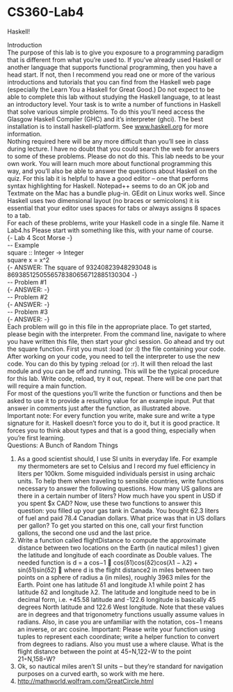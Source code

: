 # CS360-Lab4
Haskell!

Introduction <br />
The purpose of this lab is to give you exposure to a programming paradigm that is different from
what you’re used to. If you’ve already used Haskell or another language that supports functional
programming, then you have a head start. If not, then I recommend you read one or more of the
various introductions and tutorials that you can find from the Haskell web page (especially the Learn
You a Haskell for Great Good.) Do not expect to be able to complete this lab without studying
the Haskell language, to at least an introductory level. Your task is to write a number of functions
in Haskell that solve various simple problems. To do this you’ll need access the Glasgow Haskell
Compiler (GHC) and it’s interpreter (ghci). The best installation is to install haskell-platform.
See www.haskell.org for more information. <br />
Nothing required here will be any more difficult than you’ll see in class during lecture. I have no
doubt that you could search the web for answers to some of these problems. Please do not do this.
This lab needs to be your own work. You will learn much more about functional programming this
way, and you’ll also be able to answer the questions about Haskell on the quiz.
For this lab it is helpful to have a good editor – one that performs syntax highlighting for Haskell.
Notepad++ seems to do an OK job and Textmate on the Mac has a bundle plug-in. GEdit on
Linux works well. Since Haskell uses two dimensional layout (no braces or semicolons) it is essential
that your editor uses spaces for tabs or always assigns 8 spaces to a tab. <br />
For each of these problems, write your Haskell code in a single file. Name it Lab4.hs Please start
with something like this, with your name of course. <br />
{- Lab 4 Scot Morse -} <br />
-- Example <br />
square :: Integer -> Integer <br />
square x = x^2 <br />
{- ANSWER: The square of 93240823948293048 is 8693851250556578380656712885130304 -} <br />
-- Problem #1 <br />
{- ANSWER: -} <br />
-- Problem #2 <br />
{- ANSWER: -} <br />
-- Problem #3 <br />
{- ANSWER: -} <br />
Each problem will go in this file in the appropriate place. To get started, please begin with the
interpreter. From the command line, navigate to where you have written this file, then start your
ghci session. Go ahead and try out the square function. First you must :load (or :l) the file
containing your code. After working on your code, you need to tell the interpreter to use the new
code. You can do this by typing :reload (or :r). It will then reload the last module and you can
be off and running. This will be the typical procedure for this lab. Write code, reload, try it out,
repeat. There will be one part that will require a main function. <br />
For most of the questions you’ll write the function or functions and then be asked to use it to provide
a resulting value for an example input. Put that answer in comments just after the function, as
illustrated above. <br />
Important note: For every function you write, make sure and write a type signature for it. Haskell
doesn’t force you to do it, but it is good practice. It forces you to think about types and that is a
good thing, especially when you’re first learning. <br />
Questions: A Bunch of Random Things
1. As a good scientist should, I use SI units in everyday life. For example my thermometers are
set to Celsius and I record my fuel efficiency in liters per 100km. Some misguided individuals
persist in using archaic units. To help them when traveling to sensible countries, write
functions necessary to answer the following questions. How many US gallons are there in
a certain number of liters? How much have you spent in USD if you spent $x CAD? Now,
use these two functions to answer this question: you filled up your gas tank in Canada. You
bought 62.3 liters of fuel and paid 78.4 Canadian dollars. What price was that in US dollars
per gallon? To get you started on this one, call your first function gallons, the second one
usd and the last price.
2. Write a function called flightDistance to compute the approximate distance between two
locations on the Earth (in nautical miles1
) given the latitude and longitude of each coordinate
as Double values. The needed function is
d = a cos−1

cos(δ1)cos(δ2)cos(λ1 − λ2) + sin(δ1)sin(δ2)

where d is the flight distance2
in miles between two points on a sphere of radius a (in miles),
roughly 3963 miles for the Earth. Point one has latitude δ1 and longitude λ1 while point 2
has latitude δ2 and longitude λ2. The latitude and longitude need to be in decimal form, i.e.
+45.58 latitude and -122.6 longitude is basically 45 degrees North latitude and 122.6 West
longitude. Note that these values are in degrees and that trigonometry functions usually
assume values in radians. Also, in case you are unfamiliar with the notation, cos−1 means an
inverse, or arc cosine. Important: Please write your function using tuples to represent each
coordinate; write a helper function to convert from degrees to radians. Also you must use
a where clause. What is the flight distance between the point at 45◦N,122◦W to the point
21◦N,158◦W? <br />
1. Ok, so nautical miles aren’t SI units – but they’re standard for navigation purposes on a curved earth, so work
with me here. <br />
2. http://mathworld.wolfram.com/GreatCircle.html
